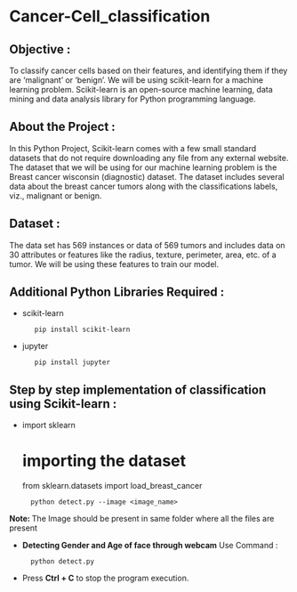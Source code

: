 # Cancer-Cell_classification

<h2>Objective :</h2>
<p>To classify cancer cells based on their features, and identifying them if they are ‘malignant’ or ‘benign’. We will be using scikit-learn for a machine learning problem. Scikit-learn is an open-source machine learning, data mining and data analysis library for Python programming language.</p>

<h2>About the Project :</h2>
<p>In this Python Project, Scikit-learn comes with a few small standard datasets that do not require downloading any file from any external website. The dataset that we will be using for our machine learning problem is the Breast cancer wisconsin (diagnostic) dataset. The dataset includes several data about the breast cancer tumors along with the classifications labels, viz., malignant or benign.</p>

<h2>Dataset :</h2>
<p>The data set has 569 instances or data of 569 tumors and includes data on 30 attributes or features like the radius, texture, perimeter, area, etc. of a tumor. We will be using these features to train our model.</p>
<h2>Additional Python Libraries Required :</h2>
<ul>
  <li>scikit-learn</li>
  
       pip install scikit-learn
</ul>
<ul>
 <li>jupyter</li>
  
       pip install jupyter
</ul>

<h2>Step by step implementation of classification using Scikit-learn :</h2>
 <ul>
  <li>
import sklearn

# importing the dataset
from sklearn.datasets import load_breast_cancer
</li>
  
      python detect.py --image <image_name>
</ul>
  <p><b>Note: </b>The Image should be present in same folder where all the files are present</p> 
<ul>
  <li><b>Detecting Gender and Age of face through webcam</b> Use Command :</li>
  
      python detect.py
</ul>
<ul>
  <li>Press <b>Ctrl + C</b> to stop the program execution.</li>
</ul>
